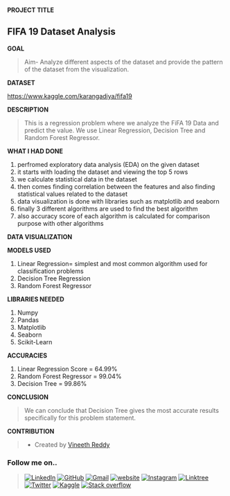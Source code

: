 **PROJECT TITLE**

## FIFA 19 Dataset Analysis

**GOAL**

>Aim- Analyze different aspects of the dataset and provide the pattern of the dataset from the visualization.

**DATASET**

https://www.kaggle.com/karangadiya/fifa19

**DESCRIPTION**

>This is a regression problem where we analyze the FiFA 19 Data and predict the value. We use Linear Regression, Decision Tree  and Random Forest Regressor.

**WHAT I HAD DONE**

1. perfromed exploratory data analysis (EDA) on the given dataset
2. it starts with loading the dataset and viewing the top 5 rows
3. we calculate statistical data in the dataset
4. then comes finding correlation between the features and also finding statistical values related to the dataset
5. data visualization is done with libraries such as matplotlib and seaborn
6. finally 3 different algorithms are used to find the best algorithm 
7. also accuracy score of each algorithm is calculated for comparison purpose with other algorithms

**DATA VISUALIZATION**

**MODELS USED**

1. Linear Regression= simplest and most common algorithm used for classification problems
2. Decision Tree Regression
3. Random Forest Regressor


**LIBRARIES NEEDED**

1. Numpy
2. Pandas
3. Matplotlib
4. Seaborn
5. Scikit-Learn

**ACCURACIES**

1. Linear Regression Score = 64.99%
2. Random Forest Regressor = 99.04%
3. Decision Tree  = 99.86%

**CONCLUSION**

>We can conclude that Decision Tree gives the most accurate results specifically for this problem statement.

**CONTRIBUTION**

>- Created by [Vineeth Reddy](https://linktr.ee/vineethreddy1997)

### Follow me on..

>[![LinkedIn](https://img.shields.io/badge/linkedin-%230077B5.svg?style=for-the-badge&logo=linkedin&logoColor=white)](https://www.linkedin.com/in/vineethreddy1997/)
[![GitHub](https://img.shields.io/badge/github-%23121011.svg?style=for-the-badge&logo=github&logoColor=white)](https://github.com/VineethReddy1997)
[![Gmail](https://img.shields.io/badge/Gmail-D14836?style=for-the-badge&logo=gmail&logoColor=white)](mailto:vineethreddywithds@gmail.com)
[![website](https://img.shields.io/badge/website-000000?style=for-the-badge&logo=About.me&logoColor=white)](https://vineethdata.github.io/)
[![Instagram](https://img.shields.io/badge/Instagram-E4405F?style=for-the-badge&logo=instagram&logoColor=white)](https://www.instagram.com/vineeth_reddy_2426/)
[![Linktree](https://img.shields.io/badge/linktree-39E09B?style=for-the-badge&logo=linktree&logoColor=white)](https://linktr.ee/vineethreddy1997)
[![Twitter](https://img.shields.io/badge/Twitter-1DA1F2?style=for-the-badge&logo=twitter&logoColor=white)](https://twitter.com/gangulavineeth1)
[![Kaggle](https://img.shields.io/badge/Kaggle-20BEFF?style=for-the-badge&logo=Kaggle&logoColor=white)](https://www.kaggle.com/vineethreddygangula)
[![Stack overflow](https://img.shields.io/badge/Stack_Overflow-FE7A16?style=for-the-badge&logo=stack-overflow&logoColor=white)](https://stackoverflow.com/users/18168904/vineeth-reddy-gangula)


